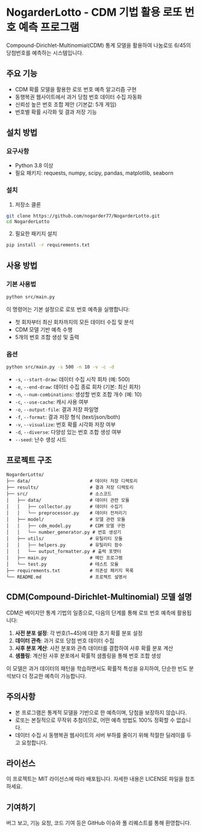 # NogarderLotto - CDM 기법 활용 로또 번호 예측 프로그램

Compound-Dirichlet-Multinomial(CDM) 통계 모델을 활용하여 나눔로또 6/45의 당첨번호를 예측하는 시스템입니다.

## 주요 기능

- CDM 확률 모델을 활용한 로또 번호 예측 알고리즘 구현
- 동행복권 웹사이트에서 과거 당첨 번호 데이터 수집 자동화
- 신뢰성 높은 번호 조합 제안 (기본값: 5개 게임)
- 번호별 확률 시각화 및 결과 저장 기능

## 설치 방법

### 요구사항

- Python 3.8 이상
- 필요 패키지: requests, numpy, scipy, pandas, matplotlib, seaborn

### 설치

1. 저장소 클론
```bash
git clone https://github.com/nogarder77/NogarderLotto.git
cd NogarderLotto
```

2. 필요한 패키지 설치
```bash
pip install -r requirements.txt
```

## 사용 방법

### 기본 사용법

```bash
python src/main.py
```

이 명령어는 기본 설정으로 로또 번호 예측을 실행합니다:
- 첫 회차부터 최신 회차까지의 모든 데이터 수집 및 분석
- CDM 모델 기반 예측 수행
- 5개의 번호 조합 생성 및 출력

### 옵션

```bash
python src/main.py -s 500 -n 10 -v -c -d
```

- `-s`, `--start-draw`: 데이터 수집 시작 회차 (예: 500)
- `-e`, `--end-draw`: 데이터 수집 종료 회차 (기본: 최신 회차)
- `-n`, `--num-combinations`: 생성할 번호 조합 개수 (예: 10)
- `-c`, `--use-cache`: 캐시 사용 여부
- `-o`, `--output-file`: 결과 저장 파일명
- `-f`, `--format`: 결과 저장 형식 (text/json/both)
- `-v`, `--visualize`: 번호 확률 시각화 저장 여부
- `-d`, `--diverse`: 다양성 있는 번호 조합 생성 여부
- `--seed`: 난수 생성 시드

## 프로젝트 구조

```
NogarderLotto/
├── data/                      # 데이터 저장 디렉토리
├── results/                   # 결과 저장 디렉토리
├── src/                       # 소스코드
│   ├── data/                  # 데이터 관련 모듈
│   │   ├── collector.py       # 데이터 수집기
│   │   └── preprocessor.py    # 데이터 전처리기
│   ├── model/                 # 모델 관련 모듈
│   │   ├── cdm_model.py       # CDM 모델 구현
│   │   └── number_generator.py # 번호 생성기
│   ├── utils/                 # 유틸리티 모듈
│   │   ├── helpers.py         # 유틸리티 함수
│   │   └── output_formatter.py # 출력 포맷터
│   ├── main.py                # 메인 프로그램
│   └── test.py                # 테스트 모듈
├── requirements.txt           # 의존성 패키지 목록
└── README.md                  # 프로젝트 설명서
```

## CDM(Compound-Dirichlet-Multinomial) 모델 설명

CDM은 베이지안 통계 기법의 일종으로, 다음의 단계를 통해 로또 번호 예측에 활용됩니다:

1. **사전 분포 설정**: 각 번호(1~45)에 대한 초기 확률 분포 설정
2. **데이터 관측**: 과거 로또 당첨 번호 데이터 수집
3. **사후 분포 계산**: 사전 분포와 관측 데이터를 결합하여 사후 확률 분포 계산
4. **샘플링**: 계산된 사후 분포에서 확률적 샘플링을 통해 번호 조합 생성

이 모델은 과거 데이터의 패턴을 학습하면서도 확률적 특성을 유지하여, 단순한 빈도 분석보다 더 정교한 예측이 가능합니다.

## 주의사항

- 본 프로그램은 통계적 모델을 기반으로 한 예측이며, 당첨을 보장하지 않습니다.
- 로또는 본질적으로 무작위 추첨이므로, 어떤 예측 방법도 100% 정확할 수 없습니다.
- 데이터 수집 시 동행복권 웹사이트의 서버 부하를 줄이기 위해 적절한 딜레이를 두고 요청합니다.

## 라이선스

이 프로젝트는 MIT 라이선스에 따라 배포됩니다. 자세한 내용은 LICENSE 파일을 참조하세요.

## 기여하기

버그 보고, 기능 요청, 코드 기여 등은 GitHub 이슈와 풀 리퀘스트를 통해 환영합니다. 
